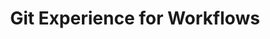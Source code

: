 ---
title: Git Experience for Workflows
description: Step-by-step guide on how users interact with the Git Experience (GitX) feature in Harness IDP, including component creation, versioning, and repo linking.
sidebar_position: 2
---